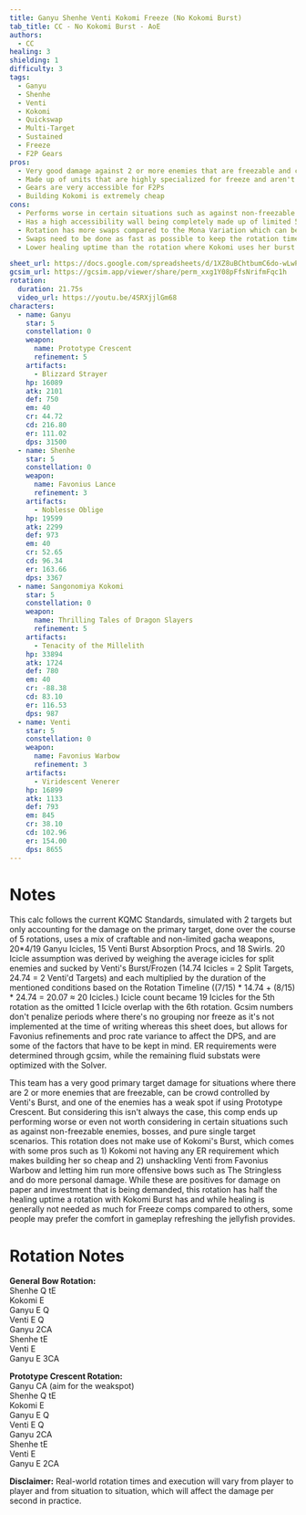 ```yaml
---
title: Ganyu Shenhe Venti Kokomi Freeze (No Kokomi Burst)
tab_title: CC - No Kokomi Burst - AoE
authors:
  - CC
healing: 3
shielding: 1
difficulty: 3
tags:
  - Ganyu
  - Shenhe
  - Venti
  - Kokomi
  - Quickswap
  - Multi-Target
  - Sustained
  - Freeze
  - F2P Gears
pros:
  - Very good damage against 2 or more enemies that are freezable and can be crowd controlled by Venti's Burst
  - Made up of units that are highly specialized for freeze and aren't highly contested for as a result
  - Gears are very accessible for F2Ps
  - Building Kokomi is extremely cheap
cons:
  - Performs worse in certain situations such as against non-freezable enemies, bosses, and pure single target scenarios
  - Has a high accessibility wall being completely made up of limited 5-star characters
  - Rotation has more swaps compared to the Mona Variation which can be hard to learn and getting used to
  - Swaps need to be done as fast as possible to keep the rotation times low
  - Lower healing uptime than the rotation where Kokomi uses her burst

sheet_url: https://docs.google.com/spreadsheets/d/1XZ8uBChtbumC6do-wLwPSp0klGLblThsxlhA26rt1FA/edit#gid=1035782785
gcsim_url: https://gcsim.app/viewer/share/perm_xxg1Y08pFfsNrifmFqc1h
rotation:
  duration: 21.75s
  video_url: https://youtu.be/4SRXjjlGm68
characters:
  - name: Ganyu
    star: 5
    constellation: 0
    weapon:
      name: Prototype Crescent
      refinement: 5
    artifacts:
      - Blizzard Strayer
    hp: 16089
    atk: 2101
    def: 750
    em: 40
    cr: 44.72
    cd: 216.80
    er: 111.02
    dps: 31500
  - name: Shenhe
    star: 5
    constellation: 0
    weapon:
      name: Favonius Lance
      refinement: 3
    artifacts:
      - Noblesse Oblige
    hp: 19599
    atk: 2299
    def: 973
    em: 40
    cr: 52.65
    cd: 96.34
    er: 163.66
    dps: 3367
  - name: Sangonomiya Kokomi
    star: 5
    constellation: 0
    weapon:
      name: Thrilling Tales of Dragon Slayers
      refinement: 5
    artifacts:
      - Tenacity of the Millelith
    hp: 33894
    atk: 1724
    def: 780
    em: 40
    cr: -88.38
    cd: 83.10
    er: 116.53
    dps: 987
  - name: Venti
    star: 5
    constellation: 0
    weapon:
      name: Favonius Warbow
      refinement: 3
    artifacts:
      - Viridescent Venerer
    hp: 16899
    atk: 1133
    def: 793
    em: 845
    cr: 38.10
    cd: 102.96
    er: 154.00
    dps: 8655
---
```

 
# **Notes**  

This calc follows the current KQMC Standards, simulated with 2 targets but only accounting for the damage on the primary target, done over the course of 5 rotations, uses a mix of craftable and non-limited gacha weapons, 20*4/19 Ganyu Icicles, 15 Venti Burst Absorption Procs, and 18 Swirls. 20 Icicle assumption was derived by weighing the average icicles for split enemies and sucked by Venti's Burst/Frozen (14.74 Icicles = 2 Split Targets, 24.74 = 2 Venti'd Targets) and each multiplied by the duration of the mentioned conditions based on the Rotation Timeline ((7/15) * 14.74 + (8/15) * 24.74 = 20.07 ≈ 20 Icicles.) Icicle count became 19 Icicles for the 5th rotation as the omitted 1 Icicle overlap with the 6th rotation. Gcsim numbers don't penalize periods where there's no grouping nor freeze as it's not implemented at the time of writing whereas this sheet does, but allows for Favonius refinements and proc rate variance to affect the DPS, and are some of the factors that have to be kept in mind. ER requirements were determined through gcsim, while the remaining fluid substats were optimized with the Solver.  

This team has a very good primary target damage for situations where there are 2 or more enemies that are freezable, can be crowd controlled by Venti's Burst, and one of the enemies has a weak spot if using Prototype Crescent. But considering this isn't always the case, this comp ends up performing worse or even not worth considering in certain situations such as against non-freezable enemies, bosses, and pure single target scenarios. This rotation does not make use of Kokomi's Burst, which comes with some pros such as 1) Kokomi not having any ER requirement which makes building her so cheap and 2) unshackling Venti from Favonius Warbow and letting him run more offensive bows such as The Stringless and do more personal damage. While these are positives for damage on paper and investment that is being demanded, this rotation has half the healing uptime a rotation with Kokomi Burst has and while healing is generally not needed as much for Freeze comps compared to others, some people may prefer the comfort in gameplay refreshing the jellyfish provides.
 
# **Rotation Notes**  

**General Bow Rotation:**  
Shenhe Q tE  
Kokomi E  
Ganyu E Q  
Venti E Q  
Ganyu 2CA  
Shenhe tE  
Venti E  
Ganyu E 3CA  
  
**Prototype Crescent Rotation:**  
Ganyu CA (aim for the weakspot)  
Shenhe Q tE  
Kokomi E  
Ganyu E Q  
Venti E Q  
Ganyu 2CA  
Shenhe tE  
Venti E  
Ganyu E 2CA  
   
**Disclaimer:** Real-world rotation times and execution will vary from player to player and from situation to situation, which will affect the damage per second in practice. 